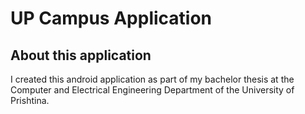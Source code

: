 # UP Campus Application

## About this application
I created this android application as part of my bachelor thesis at the Computer and Electrical Engineering Department of the University of Prishtina.
